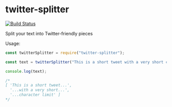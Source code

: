 # twitter-splitter

[![Build Status](https://travis-ci.org/pnevares/twitter-splitter.svg?branch=master)](https://travis-ci.org/pnevares/twitter-splitter)

Split your text into Twitter-friendly pieces

Usage:
```js
const twitterSplitter = require("twitter-splitter");

const text = twitterSplitter("This is a short tweet with a very short character limit", 25, "...");

console.log(text);

/*
[ 'This is a short tweet...',
  '...with a very short...',
  '...character limit' ]
*/
```
